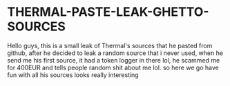 # THERMAL-PASTE-LEAK-GHETTO-SOURCES
Hello guys, this is a small leak of Thermal's sources that he pasted from github, after he decided to leak a random source that i never used, when he send me his first source, it had a token logger in there lol, he scammed me for 400EUR and tells people random shit about me lol. so here we go have fun with all his sources looks really interesting
